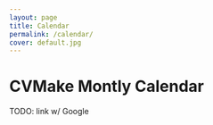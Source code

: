 ```yaml
---
layout: page
title: Calendar
permalink: /calendar/
cover: default.jpg
---
```


# CVMake Montly Calendar

TODO: link w/ Google
